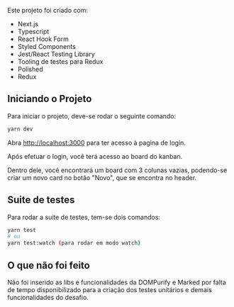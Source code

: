 Este projeto foi criado com:

- Next.js
- Typescript
- React Hook Form
- Styled Components
- Jest/React Testing Library
- Tooling de testes para Redux
- Polished
- Redux

## Iniciando o Projeto

Para iniciar o projeto, deve-se rodar o seguinte comando:

```bash
yarn dev
```

Abra [http://localhost:3000](http://localhost:3000) para ter acesso à pagina de login.

Após efetuar o login, você terá acesso ao board do kanban.

Dentro dele, você encontrará um board com 3 colunas vazias, podendo-se criar um novo card no botão "Novo", que se encontra no header.

## Suite de testes

Para rodar a suite de testes, tem-se dois comandos:

```bash
yarn test
# ou
yarn test:watch (para rodar em modo watch)
```

## O que não foi feito

Não foi inserido as libs e funcionalidades da DOMPurify e Marked por falta de tempo disponibilizado para a criação dos testes unitários e demais funcionalidades do desafio.
